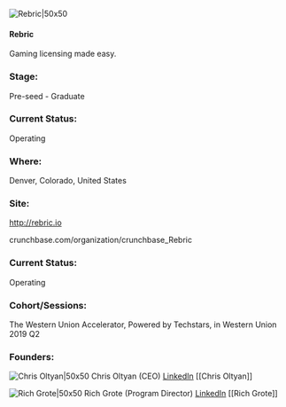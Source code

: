 

![Rebric|50x50](https://apimg.techstars.com/connect/images/image_files/5cf80502a36c11507f00001b/original/logo.png)

#### Rebric
Gaming licensing made easy.

### Stage: 
Pre-seed - Graduate 

### Current Status: 
Operating

### Where:
Denver, Colorado, United States

### Site:
http://rebric.io



crunchbase.com/organization/crunchbase_Rebric

### Current Status: 
Operating

### Cohort/Sessions: 
The Western Union Accelerator, Powered by Techstars, in Western Union 2019 Q2

### Founders: 

![Chris Oltyan|50x50](https://apimg.techstars.com/connect/images/image_files/5cf6ce4034a60d770400001a/original/Headshot2.jpg) Chris Oltyan (CEO) [LinkedIn](https://linkedin.com/in/chrisoltyan) [[Chris Oltyan]]

![Rich Grote|50x50](https://apimg.techstars.com/connect/images/image_files/588253ea9c66a935f800001a/original/headshot_square.jpg) Rich Grote (Program Director) [LinkedIn](https://linkedin.com/in/richgrote) [[Rich Grote]]


